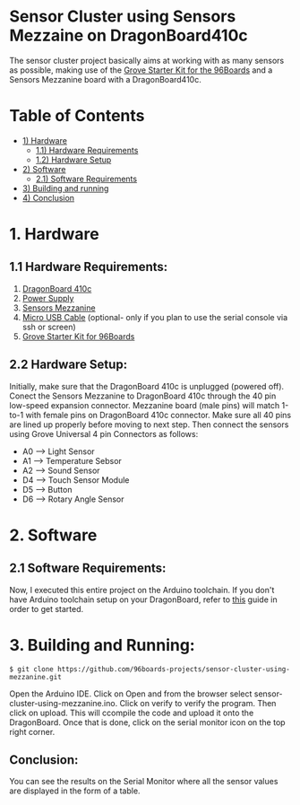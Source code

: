 # Sensor Cluster using Sensors Mezzaine on DragonBoard410c
The sensor cluster project basically aims at working with as many sensors as possible, making use of the [Grove Starter Kit for the 96Boards](https://www.seeedstudio.com/Grove-Starter-Kit-for-96Boards-p-2618.html) and a Sensors Mezzanine board with a DragonBoard410c.


# Table of Contents
- [1) Hardware](#1-hardware)
   - [1.1) Hardware Requirements](#11-hardware-requirements)
   - [1.2) Hardware Setup](#12-hardware-setup)
- [2) Software](#2-software)
   - [2.1) Software Requirements](#21-software-requirements)
- [3) Building and running](#3-building-and-running)
- [4) Conclusion](#4-conclusion)

# 1. Hardware

## 1.1 Hardware Requirements:

1. [DragonBoard 410c](http://www.96boards.org/product/dragonboard410c/)
2. [Power Supply](https://www.amazon.com/Adapter-Regulated-Supply-Copper-String/dp/B015G8DZK2)
3. [Sensors Mezzanine](http://www.96boards.org/product/sensors-mezzanine/)
4. [Micro USB Cable](https://www.amazon.com/AmazonBasics-USB-Male-Micro-Cable/dp/B01EK87A82/ref=sr_1_3?ie=UTF8&qid=1497618343&sr=8-3&keywords=micro%2Busb&th=1) (optional- only if you plan to use the serial console via ssh or screen)
5. [Grove Starter Kit for 96Boards](https://www.seeedstudio.com/Grove-Starter-Kit-for-96Boards-p-2618.html)

## 2.2 Hardware Setup:
Initially, make sure that the DragonBoard 410c is unplugged (powered off). Conect the Sensors Mezzanine to DragonBoard 410c through the 40 pin low-speed expansion connector. Mezzanine board (male pins) will match 1-to-1 with female pins on DragonBoard 410c connector. Make sure all 40 pins are lined up properly before moving to next step. Then connect the sensors using Grove Universal 4 pin Connectors as follows:
 - A0 --> Light Sensor
 - A1 --> Temperature Sebsor
 - A2 --> Sound Sensor
 - D4 --> Touch Sensor Module
 - D5 --> Button
 - D6 --> Rotary Angle Sensor

# 2. Software

## 2.1 Software Requirements:
Now, I executed this entire project on the Arduino toolchain. If you don't have Arduino toolchain setup on your DragonBoard, refer to [this](https://github.com/sdrobertw/guides/blob/master/arduino-setup.md) guide in order to get started.

# 3. Building and Running:

```shell
$ git clone https://github.com/96boards-projects/sensor-cluster-using-mezzanine.git
```
Open the Arduino IDE. Click on Open and from the browser select sensor-cluster-using-mezzanine.ino.
Click on verify to verify the program. Then click on upload. This will ccompile the code and upload it onto the DragonBoard. Once that is done, click on the serial monitor icon on the top right corner.

## Conclusion:

You can see the results on the Serial Monitor where all the sensor values are displayed in the form of a table.
